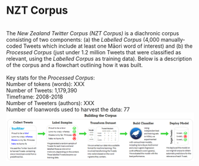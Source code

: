 # NZT Corpus
<br>
The <i>New Zealand Twitter Corpus (NZT Corpus)</i> is a diachronic corpus consisting of two components: (a) the <i>Labelled Corpus</i> (4,000 manually-coded Tweets which include at least one Māori word of interest) and (b) the <i>Processed Corpus</i> (just under 1.2 million Tweets that were classified as relevant, using the <i>Labelled Corpus</i> as training data). Below is a description of the corpus and a flowchart outlining how it was built. 
<br><br>
Key stats for the <i>Processed Corpus</i>: <br>
Number of tokens (words): XXX <br>
Number of Tweets: 1,179,390 <br>
Timeframe: 2008-2018 <br>
Number of Tweeters (authors): XXX <br>
Number of loanwords used to harvest the data: 77

 <img src="../pics/Process.png" alt="Process" width="1200"/>
